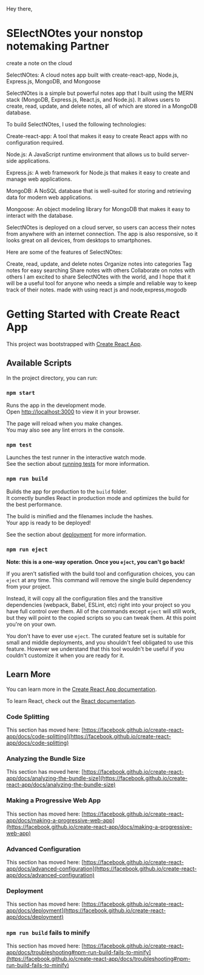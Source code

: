 Hey there,

# SElectNOtes your nonstop notemaking Partner
create a note on the cloud

SelectNOtes: A cloud notes app built with create-react-app, Node.js, Express.js, MongoDB, and Mongoose

SelectNOtes is a simple but powerful notes app that I built using the MERN stack (MongoDB, Express.js, React.js, and Node.js). It allows users to create, read, update, and delete notes, all of which are stored in a MongoDB database.

To build SelectNOtes, I used the following technologies:

Create-react-app: A tool that makes it easy to create React apps with no configuration required.


Node.js: A JavaScript runtime environment that allows us to build server-side applications.


Express.js: A web framework for Node.js that makes it easy to create and manage web applications.


MongoDB: A NoSQL database that is well-suited for storing and retrieving data for modern web applications.

Mongoose: An object modeling library for MongoDB that makes it easy to interact with the database.

SelectNOtes is deployed on a cloud server, so users can access their notes from anywhere with an internet connection. The app is also responsive, so it looks great on all devices, from desktops to smartphones.

Here are some of the features of SelectNOtes:

Create, read, update, and delete notes
Organize notes into categories
Tag notes for easy searching
Share notes with others
Collaborate on notes with others
I am excited to share SelectNOtes with the world, and I hope that it will be a useful tool for anyone who needs a simple and reliable way to keep track of their notes.
made with using react js and  node,express,mogodb













# Getting Started with Create React App

This project was bootstrapped with [Create React App](https://github.com/facebook/create-react-app).

## Available Scripts

In the project directory, you can run:

### `npm start`

Runs the app in the development mode.\
Open [http://localhost:3000](http://localhost:3000) to view it in your browser.

The page will reload when you make changes.\
You may also see any lint errors in the console.

### `npm test`

Launches the test runner in the interactive watch mode.\
See the section about [running tests](https://facebook.github.io/create-react-app/docs/running-tests) for more information.

### `npm run build`

Builds the app for production to the `build` folder.\
It correctly bundles React in production mode and optimizes the build for the best performance.

The build is minified and the filenames include the hashes.\
Your app is ready to be deployed!

See the section about [deployment](https://facebook.github.io/create-react-app/docs/deployment) for more information.

### `npm run eject`

**Note: this is a one-way operation. Once you `eject`, you can't go back!**

If you aren't satisfied with the build tool and configuration choices, you can `eject` at any time. This command will remove the single build dependency from your project.

Instead, it will copy all the configuration files and the transitive dependencies (webpack, Babel, ESLint, etc) right into your project so you have full control over them. All of the commands except `eject` will still work, but they will point to the copied scripts so you can tweak them. At this point you're on your own.

You don't have to ever use `eject`. The curated feature set is suitable for small and middle deployments, and you shouldn't feel obligated to use this feature. However we understand that this tool wouldn't be useful if you couldn't customize it when you are ready for it.

## Learn More

You can learn more in the [Create React App documentation](https://facebook.github.io/create-react-app/docs/getting-started).

To learn React, check out the [React documentation](https://reactjs.org/).

### Code Splitting

This section has moved here: [https://facebook.github.io/create-react-app/docs/code-splitting](https://facebook.github.io/create-react-app/docs/code-splitting)

### Analyzing the Bundle Size

This section has moved here: [https://facebook.github.io/create-react-app/docs/analyzing-the-bundle-size](https://facebook.github.io/create-react-app/docs/analyzing-the-bundle-size)

### Making a Progressive Web App

This section has moved here: [https://facebook.github.io/create-react-app/docs/making-a-progressive-web-app](https://facebook.github.io/create-react-app/docs/making-a-progressive-web-app)

### Advanced Configuration

This section has moved here: [https://facebook.github.io/create-react-app/docs/advanced-configuration](https://facebook.github.io/create-react-app/docs/advanced-configuration)

### Deployment

This section has moved here: [https://facebook.github.io/create-react-app/docs/deployment](https://facebook.github.io/create-react-app/docs/deployment)

### `npm run build` fails to minify

This section has moved here: [https://facebook.github.io/create-react-app/docs/troubleshooting#npm-run-build-fails-to-minify](https://facebook.github.io/create-react-app/docs/troubleshooting#npm-run-build-fails-to-minify)
